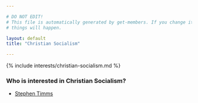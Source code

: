 ```yaml
---

# DO NOT EDIT!
# This file is automatically generated by get-members. If you change it, bad
# things will happen.

layout: default
title: "Christian Socialism"

---
```


{% include interests/christian-socialism.md %}

### Who is interested in Christian Socialism?


* [Stephen Timms](/members/stephen-timms.html)
